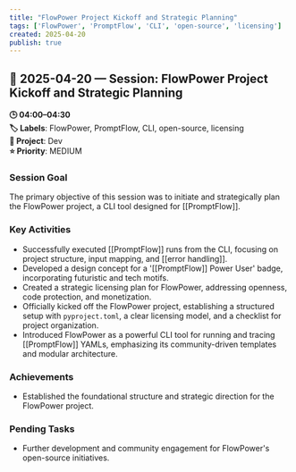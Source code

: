 ```yaml
---
title: "FlowPower Project Kickoff and Strategic Planning"
tags: ['FlowPower', 'PromptFlow', 'CLI', 'open-source', 'licensing']
created: 2025-04-20
publish: true
---
```


## 📅 2025-04-20 — Session: FlowPower Project Kickoff and Strategic Planning

**🕒 04:00–04:30**  
**🏷️ Labels**: FlowPower, PromptFlow, CLI, open-source, licensing  
**📂 Project**: Dev  
**⭐ Priority**: MEDIUM  


### Session Goal
The primary objective of this session was to initiate and strategically plan the FlowPower project, a CLI tool designed for [[PromptFlow]].

### Key Activities
- Successfully executed [[PromptFlow]] runs from the CLI, focusing on project structure, input mapping, and [[error handling]].
- Developed a design concept for a '[[PromptFlow]] Power User' badge, incorporating futuristic and tech motifs.
- Created a strategic licensing plan for FlowPower, addressing openness, code protection, and monetization.
- Officially kicked off the FlowPower project, establishing a structured setup with `pyproject.toml`, a clear licensing model, and a checklist for project organization.
- Introduced FlowPower as a powerful CLI tool for running and tracing [[PromptFlow]] YAMLs, emphasizing its community-driven templates and modular architecture.

### Achievements
- Established the foundational structure and strategic direction for the FlowPower project.

### Pending Tasks
- Further development and community engagement for FlowPower's open-source initiatives.

